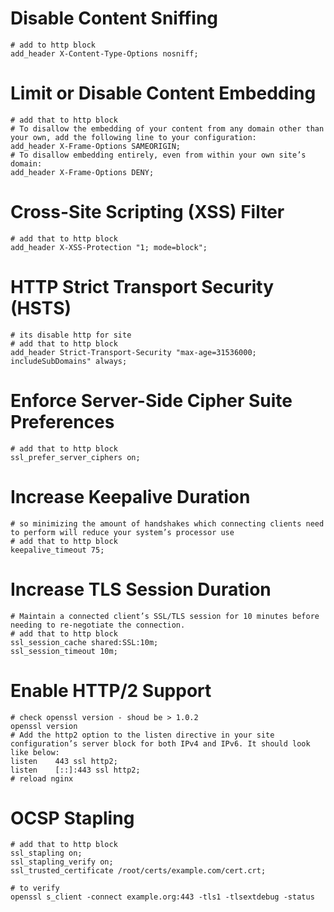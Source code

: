 # Disable Content Sniffing
```
# add to http block
add_header X-Content-Type-Options nosniff;
```
# Limit or Disable Content Embedding
```
# add that to http block
# To disallow the embedding of your content from any domain other than your own, add the following line to your configuration:
add_header X-Frame-Options SAMEORIGIN;
# To disallow embedding entirely, even from within your own site’s domain:
add_header X-Frame-Options DENY;
```

# Cross-Site Scripting (XSS) Filter
```
# add that to http block
add_header X-XSS-Protection "1; mode=block";
```

# HTTP Strict Transport Security (HSTS)
```
# its disable http for site
# add that to http block
add_header Strict-Transport-Security "max-age=31536000; includeSubDomains" always;
```

# Enforce Server-Side Cipher Suite Preferences
```
# add that to http block
ssl_prefer_server_ciphers on;
```
# Increase Keepalive Duration
```
# so minimizing the amount of handshakes which connecting clients need to perform will reduce your system’s processor use
# add that to http block
keepalive_timeout 75;
```
# Increase TLS Session Duration
```
# Maintain a connected client’s SSL/TLS session for 10 minutes before needing to re-negotiate the connection.
# add that to http block
ssl_session_cache shared:SSL:10m;
ssl_session_timeout 10m;
```

# Enable HTTP/2 Support
```
# check openssl version - shoud be > 1.0.2
openssl version
# Add the http2 option to the listen directive in your site configuration’s server block for both IPv4 and IPv6. It should look like below:
listen    443 ssl http2;
listen    [::]:443 ssl http2;
# reload nginx
```
# OCSP Stapling
```
# add that to http block
ssl_stapling on;
ssl_stapling_verify on;
ssl_trusted_certificate /root/certs/example.com/cert.crt;

# to verify
openssl s_client -connect example.org:443 -tls1 -tlsextdebug -status
```

























